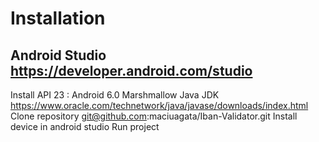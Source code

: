 # Installation
## Android Studio https://developer.android.com/studio
Install API 23 : Android 6.0 Marshmallow
Java JDK https://www.oracle.com/technetwork/java/javase/downloads/index.html
Clone repository git@github.com:maciuagata/Iban-Validator.git
Install device in android studio
Run project

